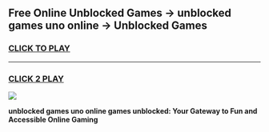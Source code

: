 
## Free Online Unblocked Games → unblocked games uno online → Unblocked Games
<h3>
<a href="https://premium.freeplayer.one?title=unblocked_games_uno_online&ref=21F">CLICK TO PLAY</a></h3>
<hr>

<h3>
<a href="https://premium.freeplayer.one?title=unblocked_games_uno_online&ref=21F">CLICK 2 PLAY</a>
  
</h3>

<a href="https://premium.freeplayer.one?title=unblocked_games_uno_online&ref=21F/"><img src="https://clearcache.store/games.png"></a>


**unblocked games uno online games unblocked: Your Gateway to Fun and Accessible Online Gaming**
